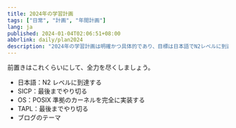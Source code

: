 ```yaml
---
title: 2024年の学習計画
tags: ["日常", "計画", "年間計画"]
lang: ja
published: 2024-01-04T02:06:51+08:00
abbrlink: daily/plan2024
description: "2024年の学習計画は明確かつ具体的であり、目標は日本語でN2レベルに到達すること、SICPとTAPLの学習を完了すること、POSIX準拠のカーネルを完全に実装するためにオペレーティングシステムの知識を深めること、そしてブログのテーマを更新することです。これらの目標は挑戦的であると同時に、個人の成長とスキル向上に向けた明確な指針を提供します。"
---
```

前置きはこれくらいにして、全力を尽くしましょう。

- 日本語：N2 レベルに到達する
- SICP：最後までやり切る
- OS：POSIX 準拠のカーネルを完全に実装する
- TAPL：最後までやり切る
- ブログのテーマ